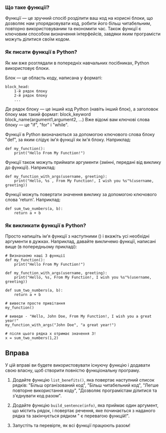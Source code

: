 ### Що таке функції?

Функції — це зручний спосіб розділити ваш код на корисні блоки, що дозволяє нам упорядковувати код, робити його більш читабельним, повторно використовуваним та економити час. Також функції є ключовим способом визначення інтерфейсів, завдяки яким програмісти можуть ділитися своїм кодом.

### Як писати функції в Python?

Як ми вже розглядали в попередніх навчальних посібниках, Python використовує блоки.

Блок — це область коду, написана у форматі:

    block_head:
        1-й рядок блоку
        2-й рядок блоку
        ...

Де рядок блоку — це інший код Python (навіть інший блок), а заголовок блоку має такий формат:
block_keyword block_name(argument1,argument2, ...)
Вже відомі вам ключові слова блоку — це "if", "for" і "while".

Функції в Python визначаються за допомогою ключового слова блоку "def", за яким слідує ім'я функції як ім'я блоку.
Наприклад:

    def my_function():
        print("Hello From My Function!")


Функції також можуть приймати аргументи (змінні, передані від виклику до функції).
Наприклад:

    def my_function_with_args(username, greeting):
        print("Hello, %s , From My Function!, I wish you %s"%(username, greeting))


Функції можуть повертати значення виклику за допомогою ключового слова 'return'.
Наприклад:

    def sum_two_numbers(a, b):
        return a + b

### Як викликати функції в Python?

Просто напишіть ім'я функції з наступними () і вкажіть усі необхідні аргументи в дужках.
Наприклад, давайте викличемо функції, написані вище (в попередньому прикладі):

    # Визначаємо наші 3 функції
    def my_function():
        print("Hello From My Function!")

    def my_function_with_args(username, greeting):
        print("Hello, %s, From My Function!, I wish you %s"%(username, greeting))

    def sum_two_numbers(a, b):
        return a + b

    # вивести просте привітання
    my_function()

    # виведе - "Hello, John Doe, From My Function!, I wish you a great year!"
    my_function_with_args("John Doe", "a great year!")

    # після цього рядка x отримає значення 3!
    x = sum_two_numbers(1,2)  


Вправа
--------

У цій вправі ви будете використовувати існуючу функцію і додавати свою власну, щоб створити повністю функціональну програму.

1. Додайте функцію `list_benefits()`, яка повертає наступний список рядків: "Більш організований код", "Більш читабельний код", "Легше повторне використання коду", "Дозволяє програмістам ділитися та з'єднувати код разом".

2. Додайте функцію `build_sentence(info)`, яка приймає один аргумент, що містить рядок, і повертає речення, яке починається з наданого рядка та закінчується рядком " є перевагою функцій!".

3. Запустіть та перевірте, як всі функції працюють разом!